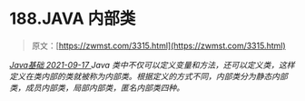 <!--yml
category: 未分类
date: 0001-01-01 00:00:00
-->

# 188.JAVA 内部类

> 原文：[https://zwmst.com/3315.html](https://zwmst.com/3315.html)

   [ *Java基础* ](https://zwmst.com/java%e5%9f%ba%e7%a1%80)*[ <time datetime="2021-09-18T01:32:43+08:00"> 2021-09-17 </time> ](https://zwmst.com/3315.html)  Java 类中不仅可以定义变量和方法，还可以定义类，这样定义在类内部的类就被称为内部类。根据定义的方式不同，内部类分为静态内部类，成员内部类，局部内部类，匿名内部类四种。*